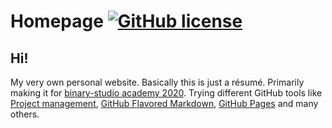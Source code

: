 # Homepage [![GitHub license](https://img.shields.io/badge/license-MIT-blue.svg)](https://github.com/dissolvent/homepage/blob/develop/LICENSE)

## Hi!

My very own personal website. Basically this is just a résumé.
Primarily making it for [binary-studio academy 2020](https://academy.binary-studio.com/en).
Trying different GitHub tools like [Project management](https://github.com/features/project-management/), [GitHub Flavored Markdown](https://guides.github.com/features/mastering-markdown/), [GitHub Pages](https://pages.github.com) and many others.
